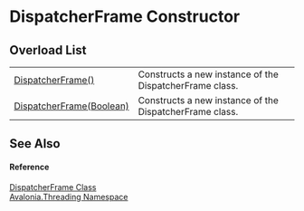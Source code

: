 # DispatcherFrame Constructor


## Overload List
<table>
<tr>
<td><a href="M_Avalonia_Threading_DispatcherFrame__ctor">DispatcherFrame()</a></td>
<td>Constructs a new instance of the DispatcherFrame class.</td>
</tr>
<tr>
<td><a href="M_Avalonia_Threading_DispatcherFrame__ctor_1">DispatcherFrame(Boolean)</a></td>
<td>Constructs a new instance of the DispatcherFrame class.</td>
</tr>
</table>

## See Also


#### Reference
<a href="T_Avalonia_Threading_DispatcherFrame">DispatcherFrame Class</a>  
<a href="N_Avalonia_Threading">Avalonia.Threading Namespace</a>  

